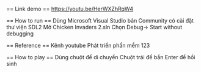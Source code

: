 == Link demo ==
https://youtu.be/HerWXZhRqW4

== How to run ==
Dùng Microsoft Visual Studio bản Community có cài đặt thư viện SDL2
Mở Chicken Invaders 2.sln
Chọn Debug-> Start without debugging

== Reference ==
Kênh youtube Phát triển phần mềm 123

== How to play ==
Dùng chuột để di chuyển
Chuột trái để bắn
Enter để hồi sinh
